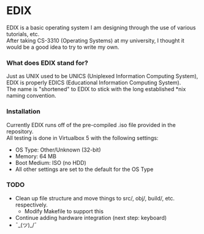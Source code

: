 # EDIX
EDIX is a basic operating system I am designing through the use of various tutorials, etc.</br>
After taking CS-3310 (Operating Systems) at my university, I thought it would be a good idea to try to write my own.

### What does EDIX stand for?
Just as UNIX used to be UNICS (Uniplexed Information Computing System), EDIX is properly EDICS (Educational Information Computing System).</br>
The name is "shortened" to EDIX to stick with the long established *nix naming convention.

### Installation
Currently EDIX runs off of the pre-compiled .iso file provided in the repository.</br>
All testing is done in Virtualbox 5 with the following settings:
  - OS Type: Other/Unknown (32-bit)
  - Memory: 64 MB
  - Boot Medium: ISO (no HDD)
  - All other settings are set to the default for the OS Type

### TODO
  - Clean up file structure and move things to src/, obj/, build/, etc. respectively.
    - Modify Makefile to support this
  - Continue adding hardware integration (next step: keyboard)
  - ¯\_(ツ)_/¯